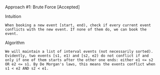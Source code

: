 Approach #1: Brute Force [Accepted]

Intuition

    When booking a new event [start, end), check if every current event conflicts with the new event. If none of them do, we can book the event.

Algorithm

    We will maintain a list of interval events (not necessarily sorted). Evidently, two events [s1, e1) and [s2, e2) do not conflict if and only if one of them starts after the other one ends: either e1 <= s2 OR e2 <= s1. By De Morgan's laws, this means the events conflict when s1 < e2 AND s2 < e1.

